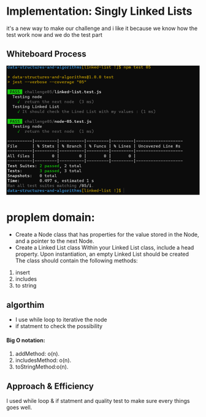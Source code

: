 # Implementation: Singly Linked Lists

it's a new way to make our challenge and i like it because we know how the test work now and we do the test part 

## Whiteboard Process
<!-- Embedded whiteboard image -->
![image](assets/Capture8.PNG)

# proplem domain:

- Create a Node class that has properties for the value stored in the Node, and a pointer to the next Node.
- Create a Linked List class Within your Linked List class, include a head property.
Upon instantiation, an empty Linked List should be created The class should contain the following methods:

1. insert
2. includes
3. to string

## algorthim
- I use while loop to iterative the node 
- if statment to check the possibility  

#### Big O notation:

1. addMethod: o(n).
2. includesMethod: o(n).
3. toStringMethod:o(n).

## Approach & Efficiency
<!-- What approach did you take? Discuss Why. What is the Big O space/time for this approach? -->
I used while loop & if statment and quality test to make sure every things goes well.